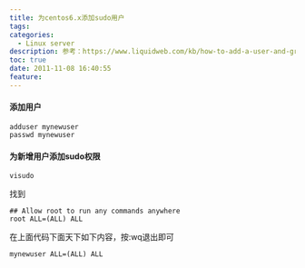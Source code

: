 ```yaml
---
title: 为centos6.x添加sudo用户
tags:
categories:
  - Linux server
description: 参考：https://www.liquidweb.com/kb/how-to-add-a-user-and-grant-root-privileges-on-centos-6-5/
toc: true
date: 2011-11-08 16:40:55
feature:
---
```


#### 添加用户
```
adduser mynewuser
passwd mynewuser
```

#### 为新增用户添加sudo权限
```
visudo
```

<!-- more -->
找到
```
## Allow root to run any commands anywhere
root ALL=(ALL) ALL
```
在上面代码下面天下如下内容，按:wq退出即可
```
mynewuser ALL=(ALL) ALL
```


